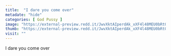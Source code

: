 ```yaml
---
title:  "I dare you come over"
metadate: "hide"
categories: [ God Pussy ]
image: "https://external-preview.redd.it/JwvXktAIperdAk_xXF4l48MEU0bRtOnlQEcZxKwWjeI.png?auto=webp&s=54e2139d57bc36a3f6b77884c89df8269abbf614"
thumb: "https://external-preview.redd.it/JwvXktAIperdAk_xXF4l48MEU0bRtOnlQEcZxKwWjeI.png?width=1080&crop=smart&auto=webp&s=c03ee2884c753373a4a811bbf532d320e6e5043f"
visit: ""
---
```

I dare you come over
